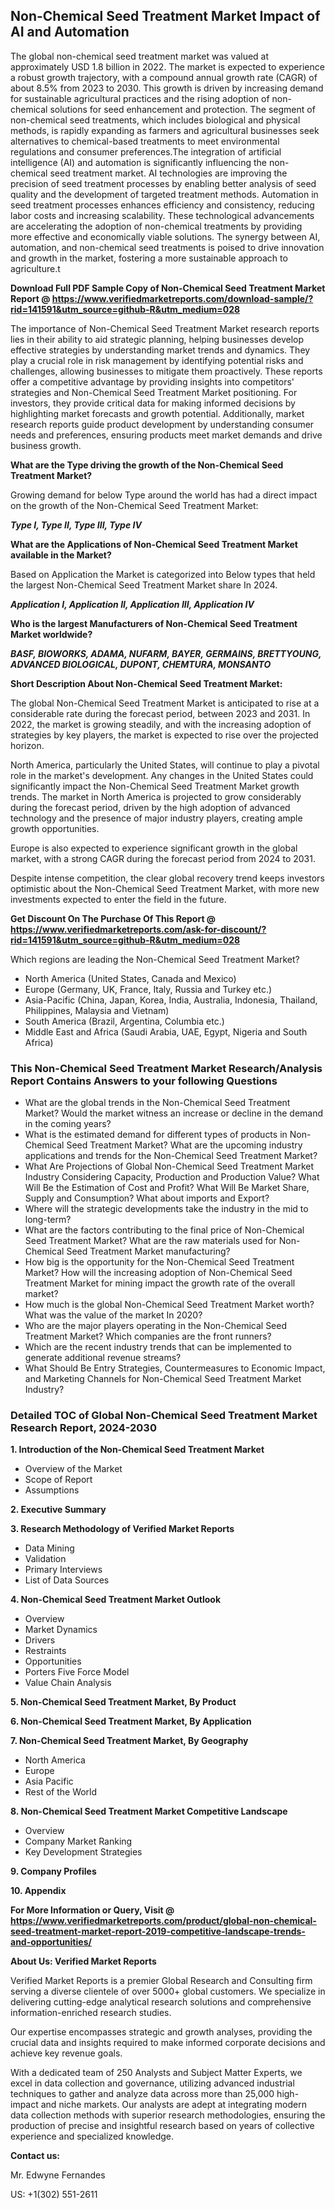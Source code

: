 <h2>Non-Chemical Seed Treatment Market Impact of AI and Automation</h2>The global non-chemical seed treatment market was valued at approximately USD 1.8 billion in 2022. The market is expected to experience a robust growth trajectory, with a compound annual growth rate (CAGR) of about 8.5% from 2023 to 2030. This growth is driven by increasing demand for sustainable agricultural practices and the rising adoption of non-chemical solutions for seed enhancement and protection. The segment of non-chemical seed treatments, which includes biological and physical methods, is rapidly expanding as farmers and agricultural businesses seek alternatives to chemical-based treatments to meet environmental regulations and consumer preferences.The integration of artificial intelligence (AI) and automation is significantly influencing the non-chemical seed treatment market. AI technologies are improving the precision of seed treatment processes by enabling better analysis of seed quality and the development of targeted treatment methods. Automation in seed treatment processes enhances efficiency and consistency, reducing labor costs and increasing scalability. These technological advancements are accelerating the adoption of non-chemical treatments by providing more effective and economically viable solutions. The synergy between AI, automation, and non-chemical seed treatments is poised to drive innovation and growth in the market, fostering a more sustainable approach to agriculture.t</p><p id="" class=""><strong>Download Full PDF Sample Copy of Non-Chemical Seed Treatment Market Report @ <a href="https://www.verifiedmarketreports.com/download-sample/?rid=141591&utm_source=github-R&utm_medium=028" target="_blank">https://www.verifiedmarketreports.com/download-sample/?rid=141591&utm_source=github-R&utm_medium=028</a></strong></p><p>The importance of&nbsp;Non-Chemical Seed Treatment Market research reports lies in their ability to aid strategic planning, helping businesses develop effective strategies by understanding market trends and dynamics. They play a crucial role in risk management by identifying potential risks and challenges, allowing businesses to mitigate them proactively. These reports offer a competitive advantage by providing insights into competitors' strategies and Non-Chemical Seed Treatment Market positioning. For investors, they provide critical data for making informed decisions by highlighting market forecasts and growth potential. Additionally, market research reports guide product development by understanding consumer needs and preferences, ensuring products meet market demands and drive business growth.</p><p><strong>What are the&nbsp;Type driving the growth of the Non-Chemical Seed Treatment Market?</strong></p><p id="" class="">Growing demand for below Type around the world has had a direct impact on the growth of the Non-Chemical Seed Treatment Market:</p><em><strong>Type I, Type II, Type III, Type IV</strong></em></p><strong>What are the&nbsp;Applications&nbsp;of Non-Chemical Seed Treatment Market available in the Market?</strong></p><p id="" class="">Based on Application the Market is categorized into Below types that held the largest Non-Chemical Seed Treatment Market share In 2024.</p><em><strong>Application I, Application II, Application III, Application IV</strong></em></p><strong>Who is the largest Manufacturers of Non-Chemical Seed Treatment Market worldwide?</strong></p><p><em><strong>BASF, BIOWORKS, ADAMA, NUFARM, BAYER, GERMAINS, BRETTYOUNG, ADVANCED BIOLOGICAL, DUPONT, CHEMTURA, MONSANTO</strong></em></p><p id="" class=""><strong>Short Description About Non-Chemical Seed Treatment Market:</strong></p><p>The global Non-Chemical Seed Treatment Market is anticipated to rise at a considerable rate during the forecast period, between 2023 and 2031. In 2022, the market is growing steadily, and with the increasing adoption of strategies by key players, the market is expected to rise over the projected horizon.</p><p>North America, particularly the United States, will continue to play a pivotal role in the market's development. Any changes in the United States could significantly impact the Non-Chemical Seed Treatment Market growth trends. The market in North America is projected to grow considerably during the forecast period, driven by the high adoption of advanced technology and the presence of major industry players, creating ample growth opportunities.</p><p>Europe is also expected to experience significant growth in the global market, with a strong CAGR during the forecast period from 2024 to 2031.</p><p>Despite intense competition, the clear global recovery trend keeps investors optimistic about the Non-Chemical Seed Treatment Market, with more new investments expected to enter the field in the future.</p><p id="" class=""><strong>Get Discount On The Purchase Of This Report @ <a href="https://www.verifiedmarketreports.com/ask-for-discount/?rid=141591&utm_source=github-R&utm_medium=028" target="_blank">https://www.verifiedmarketreports.com/ask-for-discount/?rid=141591&utm_source=github-R&utm_medium=028</a></strong></p>Which regions are leading the Non-Chemical Seed Treatment Market?</p><ul><li>North America (United States, Canada and Mexico)</li><li>Europe (Germany, UK, France, Italy, Russia and Turkey etc.)</li><li>Asia-Pacific (China, Japan, Korea, India, Australia, Indonesia, Thailand, Philippines, Malaysia and Vietnam)</li><li>South America (Brazil, Argentina, Columbia etc.)</li><li>Middle East and Africa (Saudi Arabia, UAE, Egypt, Nigeria and South Africa)</li></ul><h3 id="" class="">This Non-Chemical Seed Treatment Market Research/Analysis Report Contains Answers to your following Questions</h3><ul><li>What are the global trends in the Non-Chemical Seed Treatment Market? Would the market witness an increase or decline in the demand in the coming years?</li><li>What is the estimated demand for different types of products in Non-Chemical Seed Treatment Market? What are the upcoming industry applications and trends for the Non-Chemical Seed Treatment Market?</li><li>What Are Projections of Global Non-Chemical Seed Treatment Market Industry Considering Capacity, Production and Production Value? What Will Be the Estimation of Cost and Profit? What Will Be Market Share, Supply and Consumption? What about imports and Export?</li><li>Where will the strategic developments take the industry in the mid to long-term?</li><li>What are the factors contributing to the final price of Non-Chemical Seed Treatment Market? What are the raw materials used for Non-Chemical Seed Treatment Market manufacturing?</li><li>How big is the opportunity for the Non-Chemical Seed Treatment Market? How will the increasing adoption of Non-Chemical Seed Treatment Market for mining impact the growth rate of the overall market?</li><li>How much is the global Non-Chemical Seed Treatment Market worth? What was the value of the market In 2020?</li><li>Who are the major players operating in the Non-Chemical Seed Treatment Market? Which companies are the front runners?</li><li>Which are the recent industry trends that can be implemented to generate additional revenue streams?</li><li>What Should Be Entry Strategies, Countermeasures to Economic Impact, and Marketing Channels for Non-Chemical Seed Treatment Market Industry?</li></ul><h3 id="" class="">Detailed TOC of Global Non-Chemical Seed Treatment Market Research Report, 2024-2030</h3><p id="" class=""><strong>1. Introduction of the Non-Chemical Seed Treatment Market</strong></p><ul><li>Overview of the Market</li><li>Scope of Report</li><li>Assumptions</li></ul><p id="" class=""><strong>2. Executive Summary</strong></p><p id="" class=""><strong>3. Research Methodology of Verified Market Reports</strong></p><ul><li>Data Mining</li><li>Validation</li><li>Primary Interviews</li><li>List of Data Sources</li></ul><p id="" class=""><strong>4. Non-Chemical Seed Treatment Market Outlook</strong></p><ul><li>Overview</li><li>Market Dynamics</li><li>Drivers</li><li>Restraints</li><li>Opportunities</li><li>Porters Five Force Model</li><li>Value Chain Analysis</li></ul><p id="" class=""><strong>5. Non-Chemical Seed Treatment Market, By Product</strong></p><p id="" class=""><strong>6. Non-Chemical Seed Treatment Market, By Application</strong></p><p id="" class=""><strong>7. Non-Chemical Seed Treatment Market, By Geography</strong></p><ul><li>North America</li><li>Europe</li><li>Asia Pacific</li><li>Rest of the World</li></ul><p id="" class=""><strong>8. Non-Chemical Seed Treatment Market Competitive Landscape</strong></p><ul><li>Overview</li><li>Company Market Ranking</li><li>Key Development Strategies</li></ul><p id="" class=""><strong>9. Company Profiles</strong></p><p id="" class=""><strong>10. Appendix</strong></p><p id="" class=""><strong>For More Information or Query, Visit @ <a href="https://www.verifiedmarketreports.com/product/global-non-chemical-seed-treatment-market-report-2019-competitive-landscape-trends-and-opportunities/" target="_blank">https://www.verifiedmarketreports.com/product/global-non-chemical-seed-treatment-market-report-2019-competitive-landscape-trends-and-opportunities/</a></strong></p><p id="" class=""><strong>About Us: Verified Market Reports</strong></p><p id="" class="">Verified Market Reports is a premier Global Research and Consulting firm serving a diverse clientele of over 5000+ global customers. We specialize in delivering cutting-edge analytical research solutions and comprehensive information-enriched research studies.</p><p id="" class="">Our expertise encompasses strategic and growth analyses, providing the crucial data and insights required to make informed corporate decisions and achieve key revenue goals.</p><p id="" class="">With a dedicated team of 250 Analysts and Subject Matter Experts, we excel in data collection and governance, utilizing advanced industrial techniques to gather and analyze data across more than 25,000 high-impact and niche markets. Our analysts are adept at integrating modern data collection methods with superior research methodologies, ensuring the production of precise and insightful research based on years of collective experience and specialized knowledge.</p><p id="" class=""><strong>Contact us:</strong></p><p id="" class="">Mr. Edwyne Fernandes</p><p id="" class="">US: +1(302) 551-2611</p>